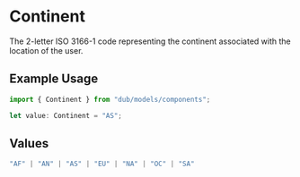 # Continent

The 2-letter ISO 3166-1 code representing the continent associated with the location of the user.

## Example Usage

```typescript
import { Continent } from "dub/models/components";

let value: Continent = "AS";
```

## Values

```typescript
"AF" | "AN" | "AS" | "EU" | "NA" | "OC" | "SA"
```